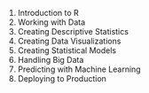 1. Introduction to R
2. Working with Data
3. Creating Descriptive Statistics
4. Creating Data Visualizations
5. Creating Statistical Models
6. Handling Big Data
7. Predicting with Machine Learning
8. Deploying to Production
